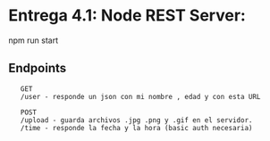 # Entrega 4.1: Node REST Server:

npm run start

## Endpoints
 ~~~
    GET 
    /user - responde un json con mi nombre , edad y con esta URL

    POST
    /upload - guarda archivos .jpg .png y .gif en el servidor.
    /time - responde la fecha y la hora (basic auth necesaria)
 ~~~
 
